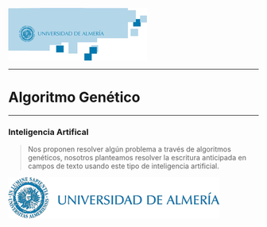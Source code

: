 ![](https://github.com/juanrdzbaeza/firstApp/blob/master/images/portada_cabecera.png)


------------

# Algoritmo Genético

------------
### Inteligencia Artifical

> Nos proponen resolver algún problema a través de algoritmos genéticos, nosotros planteamos resolver la escritura anticipada en campos de texto usando este tipo de inteligencia artificial.

![](https://github.com/juanrdzbaeza/firstApp/blob/master/images/portada_pie.png)
